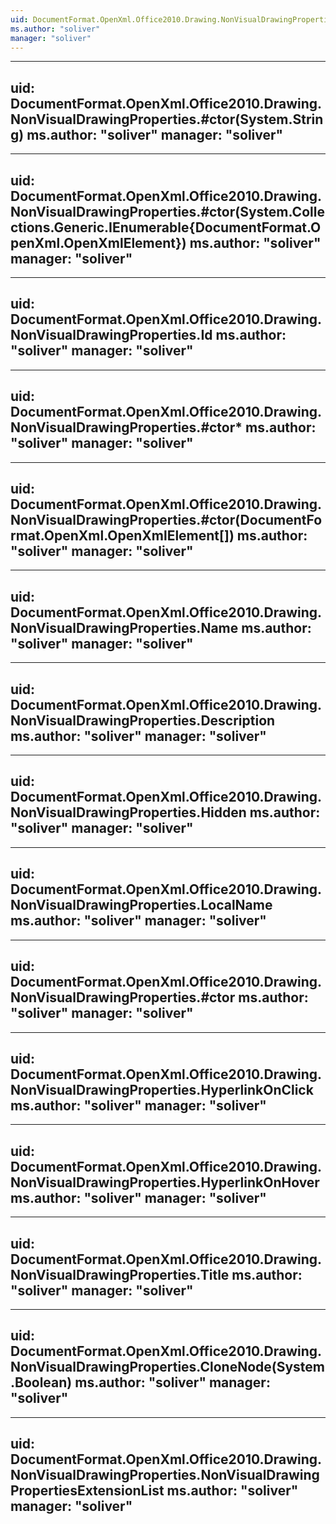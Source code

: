 ```yaml
---
uid: DocumentFormat.OpenXml.Office2010.Drawing.NonVisualDrawingProperties
ms.author: "soliver"
manager: "soliver"
---
```


---
uid: DocumentFormat.OpenXml.Office2010.Drawing.NonVisualDrawingProperties.#ctor(System.String)
ms.author: "soliver"
manager: "soliver"
---

---
uid: DocumentFormat.OpenXml.Office2010.Drawing.NonVisualDrawingProperties.#ctor(System.Collections.Generic.IEnumerable{DocumentFormat.OpenXml.OpenXmlElement})
ms.author: "soliver"
manager: "soliver"
---

---
uid: DocumentFormat.OpenXml.Office2010.Drawing.NonVisualDrawingProperties.Id
ms.author: "soliver"
manager: "soliver"
---

---
uid: DocumentFormat.OpenXml.Office2010.Drawing.NonVisualDrawingProperties.#ctor*
ms.author: "soliver"
manager: "soliver"
---

---
uid: DocumentFormat.OpenXml.Office2010.Drawing.NonVisualDrawingProperties.#ctor(DocumentFormat.OpenXml.OpenXmlElement[])
ms.author: "soliver"
manager: "soliver"
---

---
uid: DocumentFormat.OpenXml.Office2010.Drawing.NonVisualDrawingProperties.Name
ms.author: "soliver"
manager: "soliver"
---

---
uid: DocumentFormat.OpenXml.Office2010.Drawing.NonVisualDrawingProperties.Description
ms.author: "soliver"
manager: "soliver"
---

---
uid: DocumentFormat.OpenXml.Office2010.Drawing.NonVisualDrawingProperties.Hidden
ms.author: "soliver"
manager: "soliver"
---

---
uid: DocumentFormat.OpenXml.Office2010.Drawing.NonVisualDrawingProperties.LocalName
ms.author: "soliver"
manager: "soliver"
---

---
uid: DocumentFormat.OpenXml.Office2010.Drawing.NonVisualDrawingProperties.#ctor
ms.author: "soliver"
manager: "soliver"
---

---
uid: DocumentFormat.OpenXml.Office2010.Drawing.NonVisualDrawingProperties.HyperlinkOnClick
ms.author: "soliver"
manager: "soliver"
---

---
uid: DocumentFormat.OpenXml.Office2010.Drawing.NonVisualDrawingProperties.HyperlinkOnHover
ms.author: "soliver"
manager: "soliver"
---

---
uid: DocumentFormat.OpenXml.Office2010.Drawing.NonVisualDrawingProperties.Title
ms.author: "soliver"
manager: "soliver"
---

---
uid: DocumentFormat.OpenXml.Office2010.Drawing.NonVisualDrawingProperties.CloneNode(System.Boolean)
ms.author: "soliver"
manager: "soliver"
---

---
uid: DocumentFormat.OpenXml.Office2010.Drawing.NonVisualDrawingProperties.NonVisualDrawingPropertiesExtensionList
ms.author: "soliver"
manager: "soliver"
---
